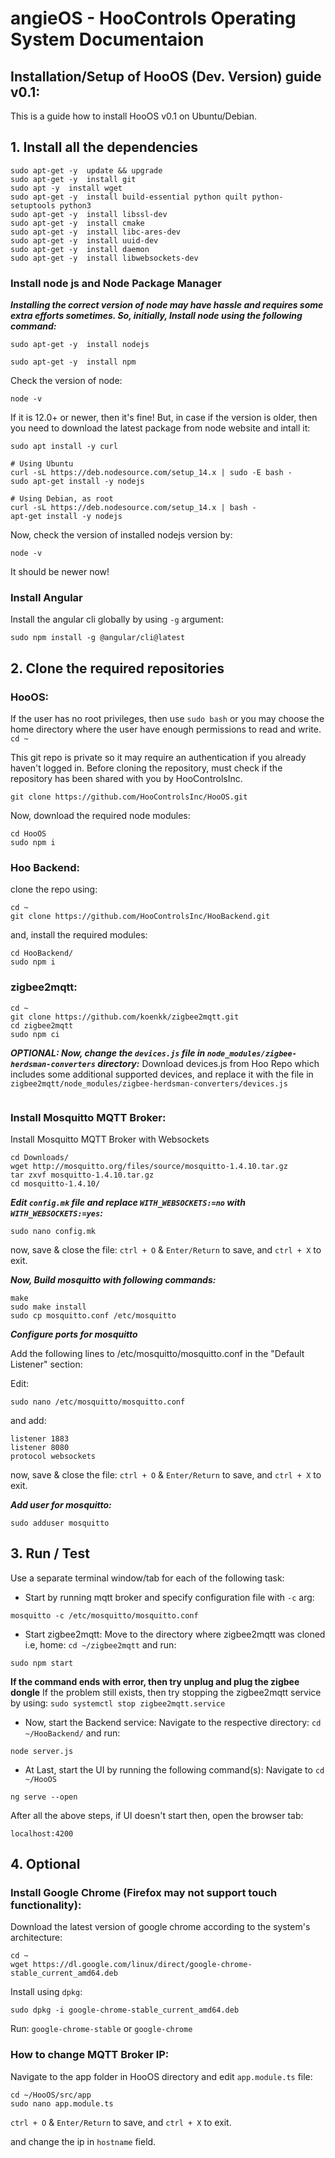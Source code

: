 # angieOS - HooControls Operating System Documentaion

## Installation/Setup of HooOS (Dev. Version) guide v0.1:
This is a guide how to install HooOS v0.1 on Ubuntu/Debian.

## 1. Install all the dependencies
```
sudo apt-get -y  update && upgrade
sudo apt-get -y  install git
sudo apt -y  install wget
sudo apt-get -y  install build-essential python quilt python-setuptools python3
sudo apt-get -y  install libssl-dev
sudo apt-get -y  install cmake
sudo apt-get -y  install libc-ares-dev
sudo apt-get -y  install uuid-dev
sudo apt-get -y  install daemon
sudo apt-get -y  install libwebsockets-dev
```

### Install node js and Node Package Manager
***Installing the correct version of node may have hassle and requires some extra efforts sometimes. So, initially, Install node using the following command:***
```
sudo apt-get -y  install nodejs
```
```
sudo apt-get -y  install npm
```
Check the version of node:
```
node -v
```
If it is 12.0+ or newer, then it's fine!
But, in case if the version is older, then you need to download the latest package from node website and intall it:
```
sudo apt install -y curl

# Using Ubuntu
curl -sL https://deb.nodesource.com/setup_14.x | sudo -E bash -
sudo apt-get install -y nodejs

# Using Debian, as root
curl -sL https://deb.nodesource.com/setup_14.x | bash -
apt-get install -y nodejs
```
Now, check the version of installed nodejs version by:
```
node -v
```
It should be newer now!

### Install Angular
Install the angular cli globally by using `-g` argument:
```
sudo npm install -g @angular/cli@latest
```

## 2. Clone the required repositories
### HooOS:
If the user has no root privileges, then use `sudo bash` or you may choose the home directory where the user have enough permissions to read and write.
`cd ~`

This git repo is private so it may require an authentication if you already haven't logged in.  Before cloning the repository, must check if the repository has been shared with you by HooControlsInc.

```
git clone https://github.com/HooControlsInc/HooOS.git
```

Now, download the required node modules:
```
cd HooOS
sudo npm i
```

### Hoo Backend:
clone the repo using:
```
cd ~
git clone https://github.com/HooControlsInc/HooBackend.git
```
and, install the required modules:
```
cd HooBackend/
sudo npm i
```

### zigbee2mqtt:
```
cd ~
git clone https://github.com/koenkk/zigbee2mqtt.git
cd zigbee2mqtt
sudo npm ci
```
***OPTIONAL: Now, change the `devices.js` file in  `node_modules/zigbee-herdsman-converters` directory:***
Download devices.js from Hoo Repo which includes some additional supported devices, and replace it with the file in `zigbee2mqtt/node_modules/zigbee-herdsman-converters/devices.js`
```
```


### Install Mosquitto MQTT Broker:
Install Mosquitto MQTT Broker with Websockets
```
cd Downloads/
wget http://mosquitto.org/files/source/mosquitto-1.4.10.tar.gz
tar zxvf mosquitto-1.4.10.tar.gz
cd mosquitto-1.4.10/
```
***Edit `config.mk` file and replace `WITH_WEBSOCKETS:=no` with `WITH_WEBSOCKETS:=yes`:***
```
sudo nano config.mk
```
now, save & close the file:
`ctrl + O` & `Enter/Return` to save, and `ctrl + X` to exit.

***Now, Build mosquitto with following commands:***
```
make
sudo make install
sudo cp mosquitto.conf /etc/mosquitto
```
***Configure ports for mosquitto***

Add the following lines to /etc/mosquitto/mosquitto.conf in the "Default Listener" section:

Edit:
```
sudo nano /etc/mosquitto/mosquitto.conf
```
and add:
```
listener 1883
listener 8080
protocol websockets
```
now, save & close the file:
`ctrl + O` & `Enter/Return` to save, and `ctrl + X` to exit.

***Add user for mosquitto:***
```
sudo adduser mosquitto
```

## 3. Run / Test
Use a separate terminal window/tab for each of the following task:

* Start by running mqtt broker and specify configuration file with `-c` arg:
```
mosquitto -c /etc/mosquitto/mosquitto.conf
```
* Start zigbee2mqtt:
Move to the directory where zigbee2mqtt was cloned i.e, home: `cd ~/zigbee2mqtt` and run:
```
sudo npm start
```
**If the command ends with error, then try unplug and plug the zigbee dongle**
If the problem still exists, then try stopping the zigbee2mqtt service by using:
`sudo systemctl stop zigbee2mqtt.service`

* Now, start the Backend service:
Navigate to the respective directory: `cd ~/HooBackend/` and run:
```
node server.js
```
* At Last, start the UI by running the following command(s):
Navigate to `cd ~/HooOS`
```
ng serve --open
```

After all the above steps, if UI doesn't start then, open the browser tab:
```
localhost:4200
```


## 4. Optional
### Install Google Chrome (Firefox may not support touch functionality):
Download the latest version of google chrome according to the system's architecture:
```
cd ~
wget https://dl.google.com/linux/direct/google-chrome-stable_current_amd64.deb
```
Install using `dpkg`:
```
sudo dpkg -i google-chrome-stable_current_amd64.deb
```
Run:
`google-chrome-stable` or `google-chrome`

### How to change MQTT Broker IP:
Navigate to the app folder in HooOS directory and edit `app.module.ts` file:
```
cd ~/HooOS/src/app
sudo nano app.module.ts
```
`ctrl + O` & `Enter/Return` to save, and `ctrl + X` to exit.

and change the ip in `hostname` field.

